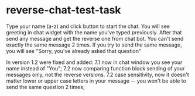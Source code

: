 # reverse-chat-test-task
Type your name (a-z) and click button to start the chat. 
You will see greeting in chat widget with the name you've typed previously.
After that send any message and get the reverse one from chat bot. 
You can't send exactly the same message 2 times.
If you try to send the same message, you will see "Sorry, you've already asked that question"

In version 1.2 were fixed and added:
    7.1 now in chat window you see your name instead of "You";
    7.2 now comparing function block sending of your messages only, not the reverse versions.
    7.2 case sensitivity, now it doesn't matter lower or upper case letters in your message -- you won't be able to send the same question 2 times; 

